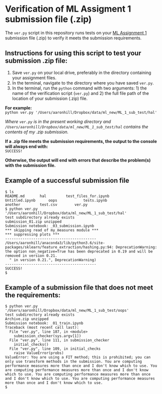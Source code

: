 
# Verification of ML Assigment 1 submission file (.zip)

The `ver.py` script in this repository runs tests on your [ML Assignment 1](https://docs.google.com/document/d/1WGYw99e5q6j5V0Zrf2HveagU6URt_kVvdR8B9HYQ99E/edit?usp=sharing) submission file (.zip) to verify it meets the submission requirements. 

## Instructions for using this script to test your submission .zip file:

1. Save `ver.py` on your local drive, preferably in the directory containing your assignment files.  
2. In the terminal, navigate to the directory where you have saved `ver.py`.  
3. In the terminal, run the `python` command with two arguments: 1) the name of the verification script (`ver.py`) and 2) the full file path of the location of your submission (.zip) file.  

**For example:**  
`python ver.py '/Users/aaronhill/Dropbox/data/ml_new/ML_1_sub_test/hal'`  

*Where `ver.py` is in the present working directory and `/Users/aaronhill/Dropbox/data/ml_new/ML_1_sub_test/hal` contains the contents of my .zip submission.*

**If a .zip file meets the submission requirements, the output to the console will always end with:**  
`SUCCESS!`

**Otherwise, the output will end with errors that describe the problem(s) with the submission file.**

## Example of a successful submission file

```
$ ls
README.md		hal			test_files_for.ipynb
Untitled.ipynb		oops			tests.ipynb
another			test.csv		ver.py
$ python ver.py '/Users/aaronhill/Dropbox/data/ml_new/ML_1_sub_test/hal'
test subdirectory already exists
submission_01.zip unzipped
Submission notebook: _03_submission.ipynb
*** skipping read of my_measures module ***
*** suppressing plots ***
------------------------------------------
/Users/aaronhill/anaconda3/lib/python3.6/site-packages/sklearn/feature_extraction/hashing.py:94: DeprecationWarning: the option non_negative=True has been deprecated in 0.19 and will be removed in version 0.21.
  " in version 0.21.", DeprecationWarning)
------------------------------------------
SUCCESS!
$ 
```

## Example of a submission file that does not meet the requirements:

```
$ python ver.py '/Users/aaronhill/Dropbox/data/ml_new/ML_1_sub_test/oops'
test subdirectory already exists
Archive.zip unzipped
Submission notebook: _01_train.ipynb
Traceback (most recent call last):
  File "ver.py", line 187, in <module>
    submission_checker(sys.argv[1])
  File "ver.py", line 111, in submission_checker
    initial_checks()
  File "ver.py", line 109, in initial_checks
    raise ValueError(probs)
ValueError: You are using a FIT method; this is prohibited; you can only use transform methods in the submission. You are computing performance measures more than once and I don't know which to use. You are computing performance measures more than once and I don't know which to use. You are computing performance measures more than once and I don't know which to use. You are computing performance measures more than once and I don't know which to use. 
$ 
```